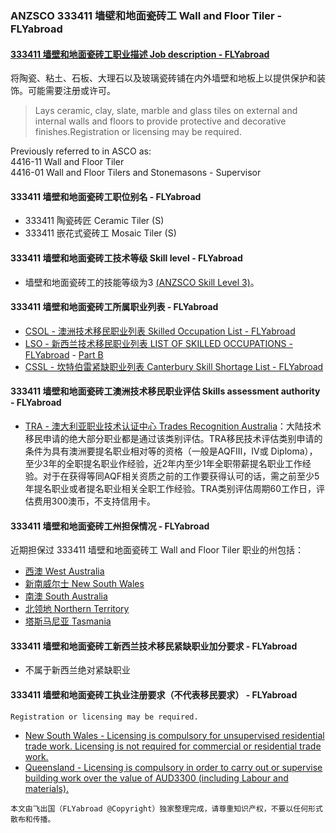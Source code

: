 ### ANZSCO 333411 墙壁和地面瓷砖工 Wall and Floor Tiler - FLYabroad ###

#### [333411 墙壁和地面瓷砖工职业描述 Job description - FLYabroad](http://www.flyabroadvisa.com/anzsco/3334.html#333411)

将陶瓷、粘土、石板、大理石以及玻璃瓷砖铺在内外墙壁和地板上以提供保护和装饰。可能需要注册或许可。

> Lays ceramic, clay, slate, marble and glass tiles on external and internal walls and floors to provide protective and decorative finishes.Registration or licensing may be required.

Previously referred to in ASCO as:  
4416-11 Wall and Floor Tiler  
4416-01 Wall and Floor Tilers and Stonemasons - Supervisor

#### 333411 墙壁和地面瓷砖工职位别名 - FLYabroad
 
- 333411	 陶瓷砖匠 Ceramic Tiler (S)
- 333411 嵌花式瓷砖工 Mosaic Tiler (S)

#### 333411 墙壁和地面瓷砖工技术等级 Skill level - FLYabroad

- 墙壁和地面瓷砖工的技能等级为3 [(ANZSCO Skill Level 3)](http://www.flyabroadvisa.com/anzsco/)。

#### 333411 墙壁和地面瓷砖工所属职业列表 - FLYabroad

- [CSOL - 澳洲技术移民职业列表 Skilled Occupation List - FLYabroad](http://www.flyabroadvisa.com/sol/)
- [LSO - 新西兰技术移民职业列表 LIST OF SKILLED OCCUPATIONS - FLYabroad](http://nz.flyabroadvisa.com/lso/) - [Part B](partb)
- [CSSL - 坎特伯雷紧缺职业列表 Canterbury Skill Shortage List - FLYabroad](http://nz.flyabroadvisa.com/work-residence/cssl.html)

#### 333411 墙壁和地面瓷砖工澳洲技术移民职业评估 Skills assessment authority - FLYabroad

- [TRA - 澳大利亚职业技术认证中心 Trades Recognition Australia](http://www.flyabroadvisa.com/ass/tra.html)：大陆技术移民申请的绝大部分职业都是通过该类别评估。TRA移民技术评估类别申请的条件为具有澳洲要提名职业相对等的资格（一般是AQFIII，IV或 Diploma），至少3年的全职提名职业作经验，近2年内至少1年全职带薪提名职业工作经验。对于在获得等同AQF相关资质之前的工作要获得认可的话，需之前至少5年提名职业或者提名职业相关全职工作经验。TRA类别评估周期60工作日，评估费用300澳币，不支持信用卡。

#### 333411 墙壁和地面瓷砖工州担保情况 - FLYabroad

近期担保过 333411 墙壁和地面瓷砖工 Wall and Floor Tiler 职业的州包括：

- [西澳 West Australia](http://www.flyabroadvisa.com/zdb/wa.html)
- [新南威尔士 New South Wales](http://www.flyabroadvisa.com/zdb/nsw.html)
- [南澳 South Australia](http://www.flyabroadvisa.com/zdb/sa.html)
- [北领地 Northern Territory](http://www.flyabroadvisa.com/zdb/nt.html)
- [塔斯马尼亚 Tasmania](http://www.flyabroadvisa.com/zdb/tas.html)

#### 333411 墙壁和地面瓷砖工新西兰技术移民紧缺职业加分要求 - FLYabroad

- 不属于新西兰绝对紧缺职业

#### 333411 墙壁和地面瓷砖工执业注册要求（不代表移民要求） - FLYabroad

    Registration or licensing may be required.

- [New South Wales - Licensing is compulsory for unsupervised residential trade work. Licensing is not required for commercial or residential trade work.](http://www.fairtrading.nsw.gov.au/)
- [Queensland - Licensing is compulsory in order to carry out or supervise building work over the value of AUD3300 (including Labour and materials).](http://www.qbcc.qld.gov.au/Pages/default.aspx)

`本文由飞出国（FLYabroad @Copyright）独家整理完成，请尊重知识产权，不要以任何形式散布和传播。`